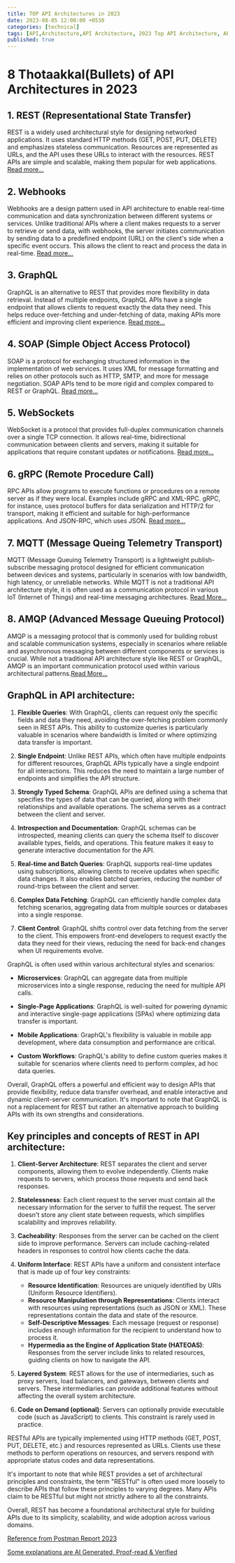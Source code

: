 ```yaml
---
title: TOP API Architectures in 2023
date: 2023-08-05 12:00:00 +0530
categories: [technical]
tags: [API,Architecture,API Architecture, 2023 Top API Architecture, API methodologies, REST, Webhooks, Graphql, SOAP, Websocket, gRPC, MQTT, AMQP, what are API Architectures, API Styles, different types of api architectures, quick revision of apis, interview preperations]
published: true
---
```


# 8 Thotaakkal(Bullets) of API Architectures in 2023

## 1. REST (Representational State Transfer)

REST is a widely used architectural style for designing networked applications. It uses standard HTTP methods (GET, POST, PUT, DELETE) and emphasizes stateless communication. Resources are represented as URLs, and the API uses these URLs to interact with the resources. REST APIs are simple and scalable, making them popular for web applications. [Read more...](#key-principles-and-concepts-of-rest-in-api-architecture)


## 2. Webhooks

Webhooks are a design pattern used in API architecture to enable real-time communication and data synchronization between different systems or services. Unlike traditional APIs where a client makes requests to a server to retrieve or send data, with webhooks, the server initiates communication by sending data to a predefined endpoint (URL) on the client's side when a specific event occurs. This allows the client to react and process the data in real-time. [Read more...](/how-webhook-architecture-works)

## 3. GraphQL

GraphQL is an alternative to REST that provides more flexibility in data retrieval. Instead of multiple endpoints, GraphQL APIs have a single endpoint that allows clients to request exactly the data they need. This helps reduce over-fetching and under-fetching of data, making APIs more efficient and improving client experience. [Read more...](#graphql-in-api-architecture)

## 4. SOAP (Simple Object Access Protocol)

SOAP is a protocol for exchanging structured information in the implementation of web services. It uses XML for message formatting and relies on other protocols such as HTTP, SMTP, and more for message negotiation. SOAP APIs tend to be more rigid and complex compared to REST or GraphQL. [Read more...](/key-aspects-of-soap)

## 5. WebSockets

WebSocket is a protocol that provides full-duplex communication channels over a single TCP connection. It allows real-time, bidirectional communication between clients and servers, making it suitable for applications that require constant updates or notifications. [Read more...](/how-websockets-architecture-works)

## 6. gRPC (Remote Procedure Call)

RPC APIs allow programs to execute functions or procedures on a remote server as if they were local. Examples include gRPC and XML-RPC. gRPC, for instance, uses protocol buffers for data serialization and HTTP/2 for transport, making it efficient and suitable for high-performance applications. And JSON-RPC, which uses JSON. [Read more...](/api-architecture-of-grpc)

## 7. MQTT (Message Queing Telemetry Transport)

MQTT (Message Queuing Telemetry Transport) is a lightweight publish-subscribe messaging protocol designed for efficient communication between devices and systems, particularly in scenarios with low bandwidth, high latency, or unreliable networks. While MQTT is not a traditional API architecture style, it is often used as a communication protocol in various IoT (Internet of Things) and real-time messaging architectures. [Read More...](/mqtt-api-architecture)

## 8. AMQP (Advanced Message Queuing Protocol)

AMQP is a messaging protocol that is commonly used for building robust and scalable communication systems, especially in scenarios where reliable and asynchronous messaging between different components or services is crucial. While not a traditional API architecture style like REST or GraphQL, AMQP is an important communication protocol used within various architectural patterns.[Read More...](/overview-amqp-api-architecture)

## GraphQL in API architecture:

1. **Flexible Queries**:
   With GraphQL, clients can request only the specific fields and data they need, avoiding the over-fetching problem commonly seen in REST APIs. This ability to customize queries is particularly valuable in scenarios where bandwidth is limited or where optimizing data transfer is important.

2. **Single Endpoint**:
   Unlike REST APIs, which often have multiple endpoints for different resources, GraphQL APIs typically have a single endpoint for all interactions. This reduces the need to maintain a large number of endpoints and simplifies the API structure.

3. **Strongly Typed Schema**:
   GraphQL APIs are defined using a schema that specifies the types of data that can be queried, along with their relationships and available operations. The schema serves as a contract between the client and server.

4. **Introspection and Documentation**:
   GraphQL schemas can be introspected, meaning clients can query the schema itself to discover available types, fields, and operations. This feature makes it easy to generate interactive documentation for the API.

5. **Real-time and Batch Queries**:
   GraphQL supports real-time updates using subscriptions, allowing clients to receive updates when specific data changes. It also enables batched queries, reducing the number of round-trips between the client and server.

6. **Complex Data Fetching**:
   GraphQL can efficiently handle complex data fetching scenarios, aggregating data from multiple sources or databases into a single response.

7. **Client Control**:
   GraphQL shifts control over data fetching from the server to the client. This empowers front-end developers to request exactly the data they need for their views, reducing the need for back-end changes when UI requirements evolve.

GraphQL is often used within various architectural styles and scenarios:

- **Microservices**: GraphQL can aggregate data from multiple microservices into a single response, reducing the need for multiple API calls.

- **Single-Page Applications**: GraphQL is well-suited for powering dynamic and interactive single-page applications (SPAs) where optimizing data transfer is important.

- **Mobile Applications**: GraphQL's flexibility is valuable in mobile app development, where data consumption and performance are critical.

- **Custom Workflows**: GraphQL's ability to define custom queries makes it suitable for scenarios where clients need to perform complex, ad hoc data queries.

Overall, GraphQL offers a powerful and efficient way to design APIs that provide flexibility, reduce data transfer overhead, and enable interactive and dynamic client-server communication. It's important to note that GraphQL is not a replacement for REST but rather an alternative approach to building APIs with its own strengths and considerations.


## Key principles and concepts of REST in API architecture:

1. **Client-Server Architecture**:
   REST separates the client and server components, allowing them to evolve independently. Clients make requests to servers, which process those requests and send back responses.

2. **Statelessness**:
   Each client request to the server must contain all the necessary information for the server to fulfill the request. The server doesn't store any client state between requests, which simplifies scalability and improves reliability.

3. **Cacheability**:
   Responses from the server can be cached on the client side to improve performance. Servers can include caching-related headers in responses to control how clients cache the data.

4. **Uniform Interface**:
   REST APIs have a uniform and consistent interface that is made up of four key constraints:
   - **Resource Identification**: Resources are uniquely identified by URIs (Uniform Resource Identifiers).
   - **Resource Manipulation through Representations**: Clients interact with resources using representations (such as JSON or XML). These representations contain the data and state of the resource.
   - **Self-Descriptive Messages**: Each message (request or response) includes enough information for the recipient to understand how to process it.
   - **Hypermedia as the Engine of Application State (HATEOAS)**: Responses from the server include links to related resources, guiding clients on how to navigate the API.

5. **Layered System**:
   REST allows for the use of intermediaries, such as proxy servers, load balancers, and gateways, between clients and servers. These intermediaries can provide additional features without affecting the overall system architecture.

6. **Code on Demand (optional)**:
   Servers can optionally provide executable code (such as JavaScript) to clients. This constraint is rarely used in practice.

RESTful APIs are typically implemented using HTTP methods (GET, POST, PUT, DELETE, etc.) and resources represented as URLs. Clients use these methods to perform operations on resources, and servers respond with appropriate status codes and data representations.

It's important to note that while REST provides a set of architectural principles and constraints, the term "RESTful" is often used more loosely to describe APIs that follow these principles to varying degrees. Many APIs claim to be RESTful but might not strictly adhere to all the constraints.

Overall, REST has become a foundational architectural style for building APIs due to its simplicity, scalability, and wide adoption across various domains.



[Reference from Postman Report 2023](https://www.postman.com/state-of-api/api-technologies/#api-technologies)

[Some explanations are AI Generated, Proof-read & Verified](#)